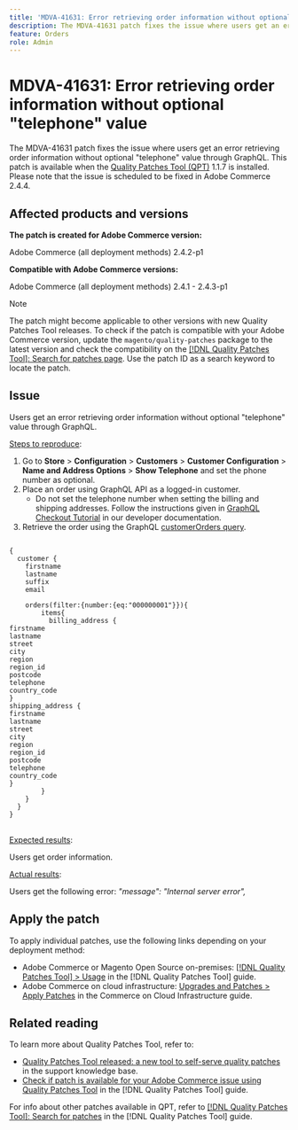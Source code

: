 ```yaml
---
title: 'MDVA-41631: Error retrieving order information without optional "telephone" value'
description: The MDVA-41631 patch fixes the issue where users get an error retrieving order information without optional "telephone" value through GraphQL. This patch is available when the [Quality Patches Tool (QPT)](https://experienceleague.adobe.com/en/docs/commerce-knowledge-base/kb/announcements/commerce-announcements/magento-quality-patches-released-new-tool-to-self-serve-quality-patches) 1.1.7 is installed. Please note that the issue is scheduled to be fixed in Adobe Commerce 2.4.4.
feature: Orders
role: Admin
---
```

# MDVA-41631: Error retrieving order information without optional "telephone" value

The MDVA-41631 patch fixes the issue where users get an error retrieving order information without optional "telephone" value through GraphQL. This patch is available when the [Quality Patches Tool (QPT)](https://experienceleague.adobe.com/en/docs/commerce-knowledge-base/kb/announcements/commerce-announcements/magento-quality-patches-released-new-tool-to-self-serve-quality-patches) 1.1.7 is installed. Please note that the issue is scheduled to be fixed in Adobe Commerce 2.4.4.

## Affected products and versions

**The patch is created for Adobe Commerce version:**

Adobe Commerce (all deployment methods) 2.4.2-p1

**Compatible with Adobe Commerce versions:**

Adobe Commerce (all deployment methods) 2.4.1 - 2.4.3-p1

>[!NOTE]
>
>The patch might become applicable to other versions with new Quality Patches Tool releases. To check if the patch is compatible with your Adobe Commerce version, update the `magento/quality-patches` package to the latest version and check the compatibility on the [[!DNL Quality Patches Tool]: Search for patches page](https://experienceleague.adobe.com/en/docs/commerce-knowledge-base/kb/announcements/commerce-announcements/magento-quality-patches-released-new-tool-to-self-serve-quality-patches). Use the patch ID as a search keyword to locate the patch.

## Issue

Users get an error retrieving order information without optional "telephone" value through GraphQL.

<u>Steps to reproduce</u>:

1. Go to **Store** > **Configuration** > **Customers** > **Customer Configuration** > **Name and Address Options** > **Show Telephone** and set the phone number as optional.
1. Place an order using GraphQL API as a logged-in customer.
    * Do not set the telephone number when setting the billing and shipping addresses. Follow the instructions given in [GraphQL Checkout Tutorial](https://developer.adobe.com/commerce/webapi/graphql/tutorials/checkout/checkout-customer.html) in our developer documentation.
1. Retrieve the order using the GraphQL [customerOrders query](https://developer.adobe.com/commerce/webapi/graphql/queries/customer-orders.html).

<pre>
<code class="language-graphql">
{
  customer {
    firstname
    lastname
    suffix
    email

    orders(filter:{number:{eq:"000000001"}}){
        items{
          billing_address {
firstname
lastname
street
city
region
region_id
postcode
telephone
country_code
}
shipping_address {
firstname
lastname
street
city
region
region_id
postcode
telephone
country_code
}
        }
    }
  }
}
</code>
</pre>

<u>Expected results</u>:

Users get order information.

<u>Actual results</u>:

Users get the following error: *"message": "Internal server error",*

## Apply the patch

To apply individual patches, use the following links depending on your deployment method:

* Adobe Commerce or Magento Open Source on-premises: [[!DNL Quality Patches Tool] > Usage](/help/tools/quality-patches-tool/usage.md) in the [!DNL Quality Patches Tool] guide.
* Adobe Commerce on cloud infrastructure: [Upgrades and Patches > Apply Patches](https://experienceleague.adobe.com/docs/commerce-cloud-service/user-guide/develop/upgrade/apply-patches.html) in the Commerce on Cloud Infrastructure guide.

## Related reading

To learn more about Quality Patches Tool, refer to:

* [Quality Patches Tool released: a new tool to self-serve quality patches](https://experienceleague.adobe.com/en/docs/commerce-knowledge-base/kb/announcements/commerce-announcements/magento-quality-patches-released-new-tool-to-self-serve-quality-patches) in the support knowledge base.
* [Check if patch is available for your Adobe Commerce issue using Quality Patches Tool](/help/tools/quality-patches-tool/patches-available-in-qpt/check-patch-for-magento-issue-with-magento-quality-patches.md) in the [!DNL Quality Patches Tool] guide.

For info about other patches available in QPT, refer to [[!DNL Quality Patches Tool]: Search for patches](https://experienceleague.adobe.com/tools/commerce-quality-patches/index.html) in the [!DNL Quality Patches Tool] guide.
